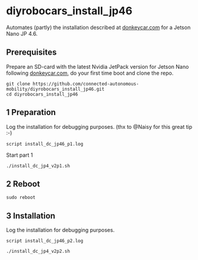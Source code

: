 # diyrobocars_install_jp46
Automates (partly) the installation described at [donkeycar.com](https://docs.donkeycar.com/guide/robot_sbc/setup_jetson_nano/) for a Jetson Nano JP 4.6.

## Prerequisites

Prepare an SD-card with the latest Nvidia JetPack version for Jetson Nano following [donkeycar.com](https://docs.donkeycar.com/guide/robot_sbc/setup_jetson_nano/), do your first time boot and clone the repo.
```
git clone https://github.com/connected-autonomous-mobility/diyrobocars_install_jp46.git
cd diyrobocars_install_jp46
```

## 1 Preparation

Log the installation for debugging purposes. (thx to @Naisy for this great tip :-)
```
script install_dc_jp46_p1.log
```

Start part 1
```
./install_dc_jp4_v2p1.sh
```

## 2 Reboot
```
sudo reboot
```

## 3 Installation
Log the installation for debugging purposes.
```
script install_dc_jp46_p2.log
```
```
./install_dc_jp4_v2p2.sh
```
